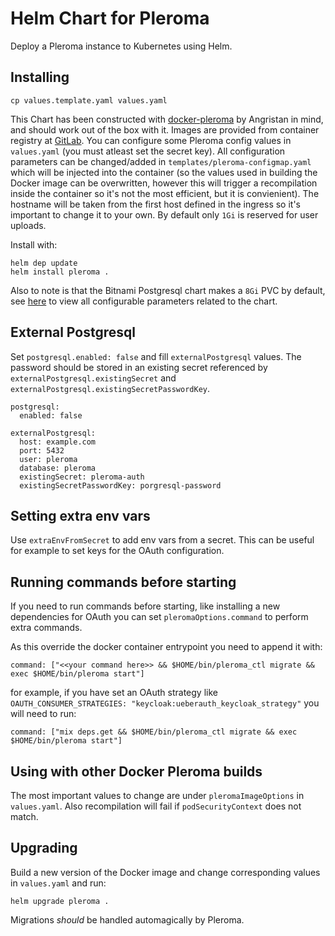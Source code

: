 # Helm Chart for Pleroma

Deploy a Pleroma instance to Kubernetes using Helm.

## Installing

`cp values.template.yaml values.yaml`

This Chart has been constructed with [docker-pleroma](https://github.com/angristan/docker-pleroma) by Angristan in mind,
and should work out of the box with it. Images are provided from container registry at [GitLab](https://gitlab.com/Tsuribori/docker-pleroma).
You can configure some Pleroma config values in `values.yaml` (you must atleast set the secret key).
All configuration parameters can be changed/added in `templates/pleroma-configmap.yaml` which will be injected into the container
(so the values used in building the Docker image can be overwritten, however this will trigger a recompilation inside the
container so it's not the most efficient, but it is convienient). The hostname will be taken from the first host
defined in the ingress so it's important to change it to your own.
By default only `1Gi` is reserved for user uploads.

Install with:

```
helm dep update
helm install pleroma .
```

Also to note is that the Bitnami Postgresql chart makes a `8Gi` PVC by default, see [here](https://github.com/bitnami/charts/tree/master/bitnami/postgresql#parameters) to view all configurable parameters related to the chart.


## External Postgresql

Set `postgresql.enabled: false` and fill `externalPostgresql` values. The
password should be stored in an existing secret referenced by
`externalPostgresql.existingSecret` and
`externalPostgresql.existingSecretPasswordKey`.

```
postgresql:
  enabled: false

externalPostgresql:
  host: example.com
  port: 5432
  user: pleroma
  database: pleroma
  existingSecret: pleroma-auth
  existingSecretPasswordKey: porgresql-password
```

## Setting extra env vars

Use `extraEnvFromSecret` to add env vars from a secret. This can be useful for
example to set keys for the OAuth configuration.

## Running commands before starting

If you need to run commands before starting, like installing a new dependencies
for OAuth you can set `pleromaOptions.command` to perform extra commands.

As this override the docker container entrypoint you need to append it with:

```
command: ["<<your command here>> && $HOME/bin/pleroma_ctl migrate && exec $HOME/bin/pleroma start"]
```

for example, if you have set an OAuth strategy like `OAUTH_CONSUMER_STRATEGIES:
"keycloak:ueberauth_keycloak_strategy"` you will need to run:

```
command: ["mix deps.get && $HOME/bin/pleroma_ctl migrate && exec $HOME/bin/pleroma start"]
```


## Using with other Docker Pleroma builds

The most important values to change are under `pleromaImageOptions` in `values.yaml`. Also recompilation will fail
if `podSecurityContext` does not match.


## Upgrading

Build a new version of the Docker image and change corresponding values in `values.yaml` and
run:

`helm upgrade pleroma .`

Migrations *should* be handled automagically by Pleroma.
